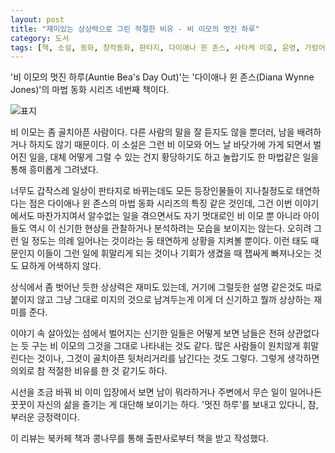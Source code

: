 ```yaml
---
layout: post
title: "재미있는 상상력으로 그린 적절한 비유 - 비 이모의 멋진 하루"
category: 도서
tags: [책, 소설, 동화, 창작동화, 판타지, 다이애나 윈 존스, 사타케 미호, 윤영, 가람어린이, 북카페 책과 콩나무, 서평]
---
```


'비 이모의 멋진 하루(Auntie Bea's Day Out)'는
'다이애나 윈 존스(Diana Wynne Jones)'의
마법 동화 시리즈 네번째 책이다.

![표지](https://images2.imgbox.com/f3/7c/qmjCBBc7_o.jpg)

비 이모는 좀 골치아픈 사람이다.
다른 사람의 말을 잘 듣지도 않을 뿐더러,
남을 배려하거나 하지도 않기 때문이다.
이 소설은 그런 비 이모와 어느 날 바닷가에 가게 되면서 벌어진 일을,
대체 어떻게 그럴 수 있는 건지 황당하기도 하고 놀랍기도 한 마법같은 일을 통해 흥미롭게 그려냈다.

너무도 갑작스레 일상이 판타지로 바뀌는데도
모든 등장인물들이 지나칠정도로 태연하다는 점은
다이애나 윈 존스의 마법 동화 시리즈의 특징 같은 것인데,
그건 이번 이야기에서도 마찬가지여서
알수없는 일을 겪으면서도 자기 멋대로인 비 이모 뿐 아니라 아이들도 역시
이 신기한 현상을 관찰하거나 분석하려는 모습을 보이지는 않는다.
오히려 그런 일 정도는 의례 일어나는 것이라는 둥 태연하게 상황을 지켜볼 뿐이다.
이런 태도 때문인지 이들이 그런 일에 휘말리게 되는 것이나
기회가 생겼을 때 잽싸게 빠져나오는 것도 묘하게 어색하지 않다.

상식에서 좀 벗어난 듯한 상상력은 재미도 있는데,
거기에 그럴듯한 설명 같은것도 따로 붙이지 않고
그냥 그대로 미지의 것으로 남겨두는게
이게 더 신기하고 뭘까 상상하는 재미를 준다.

이야기 속 살아있는 섬에서 벌어지는 신기한 일들은
어떻게 보면 남들은 전혀 상관없다는 듯 구는 비 이모의 그것을 그대로 나타내는 것도 같다.
많은 사람들이 원치않게 휘말린다는 것이나,
그것이 골치아픈 뒷처리거리를 남긴다는 것도 그렇다.
그렇게 생각하면 의외로 참 적절한 비유를 한 것 같기도 하다.

시선을 조금 바꿔 비 이미 입장에서 보면
남이 뭐라하거나 주변에서 무슨 일이 일어나든
꿋꿋이 자신의 삶을 즐기는 게 대단해 보이기는 하다.
'멋진 하루'를 보내고 있다니, 참, 부러운 긍정력이다.



<div class="im im-info">
이 리뷰는 북카페 책과 콩나무를 통해 출판사로부터 책을 받고 작성했다.
</div>
